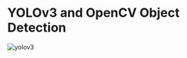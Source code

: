 # YOLOv3 and OpenCV Object Detection

![yolov3](https://assets.website-files.com/5f6bc60e665f54db361e52a9/5f6bc60e665f546a6b1e5400_logo_yolo.png)
